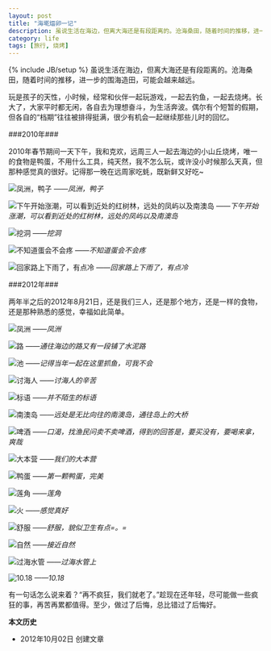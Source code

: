 ```yaml
---
layout: post
title: "海墘煏卵一记"
description: 虽说生活在海边，但离大海还是有段距离的。沧海桑田，随着时间的推移，进一步的围海造田，可能会越来越远。
category: life
tags: [旅行, 烧烤]
---
```

{% include JB/setup %}
虽说生活在海边，但离大海还是有段距离的。沧海桑田，随着时间的推移，进一步的围海造田，可能会越来越远。

玩是孩子的天性，小时候，经常和伙伴一起玩游戏，一起去钓鱼，一起去烧烤。长大了，大家平时都无闲，各自去为理想奋斗，为生活奔波。偶尔有个短暂的假期，但各自的“档期”往往被排得挺满，很少有机会一起继续那些儿时的回忆。

###2010年###

2010年春节期间一天下午，我和克欢，远周三人一起去海边的小山丘烧烤，唯一的食物是鸭蛋，不用什么工具，纯天然，我不怎么玩，或许没小时候那么天真，但那种感觉真的很好。记得那一晚在远周家吃蚝，既新鲜又好吃~

![凤洲，鸭子](http://pic.yupoo.com/fooleap_v/CiFMxxr9/jVNB3.jpg)
*——凤洲，鸭子*

![下午开始涨潮，可以看到近处的红树林，远处的凤屿以及南澳岛](http://pic.yupoo.com/fooleap_v/CiFMxTS4/KX9FI.jpg)
*——下午开始涨潮，可以看到近处的红树林，远处的凤屿以及南澳岛*

![挖洞](http://pic.yupoo.com/fooleap_v/CiFMy4bQ/awtGT.jpg)
*——挖洞*

![不知道蛋会不会疼](http://pic.yupoo.com/fooleap_v/CiFMyBdB/lIfED.jpg)
*——不知道蛋会不会疼*

![回家路上下雨了，有点冷](http://pic.yupoo.com/fooleap_v/CiFMyQVP/f4Ae3.jpg)
*——回家路上下雨了，有点冷*

###2012年###

两年半之后的2012年8月21日，还是我们三人，还是那个地方，还是一样的食物，还是那种熟悉的感觉，幸福如此简单。

![凤洲](http://pic.yupoo.com/fooleap_v/CjgNqlRU/9W7dD.jpg)
*——凤洲*

![路](http://pic.yupoo.com/fooleap_v/CjgNqgzQ/Wvudz.jpg)
*——通往海边的路又有一段铺了水泥路*

![池](http://pic.yupoo.com/fooleap_v/CjgNqJzO/MG0rx.jpg)
*——记得当年一起在这里抓鱼，可我不会*

![讨海人](http://pic.yupoo.com/fooleap_v/CjgNrmrQ/ta5BR.jpg)
*——讨海人的辛苦*

![标语](http://pic.yupoo.com/fooleap_v/Cjh3lDN4/TDyKz.jpg)
*——并不陌生的标语*

![南澳岛](http://pic.yupoo.com/fooleap_v/CjgNrHEw/13Mt9z.jpg)
*——远处是无比向往的南澳岛，通往岛上的大桥*

![啤酒](http://pic.yupoo.com/fooleap_v/CjgNsNdY/MqnTw.jpg)
*——口渴，找渔民问卖不卖啤酒，得到的回答是，要买没有，要喝来拿，爽哉*

![大本营](http://pic.yupoo.com/fooleap_v/CjgNtFX5/ehs2x.jpg)
*——我们的大本营*

![鸭蛋](http://pic.yupoo.com/fooleap_v/CjgNu8Js/OXqm6.jpg)
*——第一颗鸭蛋，完美*

![莲角](http://pic.yupoo.com/fooleap_v/CjgNurUf/JX8DX.jpg)
*——莲角*

![火](http://pic.yupoo.com/fooleap_v/CjgNuJgW/wHhbO.jpg)
*——感觉真好*

![舒服](http://pic.yupoo.com/fooleap_v/CjgNvBVl/OWqRO.jpg)
*——舒服，貌似卫生有点=。=*

![自然](http://pic.yupoo.com/fooleap_v/CjgNvH1b/3Mk0F.jpg)
*——接近自然*

![过海水管](http://pic.yupoo.com/fooleap_v/CjgNwujz/HCsfZ.jpg)
*——过海水管上*

![10.18](http://pic.yupoo.com/fooleap_v/CjgNx6sD/6lhAY.jpg)
*——10.18*

有一句话怎么说来着？“再不疯狂，我们就老了。”趁现在还年轻，尽可能做一些疯狂的事，再苦再累都值得。至少，做过了后悔，总比错过了后悔好。

**本文历史**

* 2012年10月02日 创建文章

